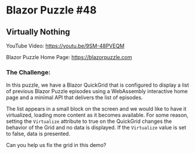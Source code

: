 # Blazor Puzzle #48

## Virtually Nothing

YouTube Video: https://youtu.be/9SM-48PVEQM

Blazor Puzzle Home Page: https://blazorpuzzle.com

### The Challenge:

In this puzzle, we have a Blazor QuickGrid that is configured to display a list of previous Blazor Puzzle episodes using a WebAssembly interactive home page and a minimal API that delivers the list of episodes.

The list appears in a small block on the screen and we would like to have it virtualized, loading more content as it becomes available.  For some reason, setting the `Virtualize` attribute to true on the QuickGrid changes the behavior of the Grid and no data is displayed.  If the `Virtualize` value is set to false, data is presented.

Can you help us fix the grid in this demo?